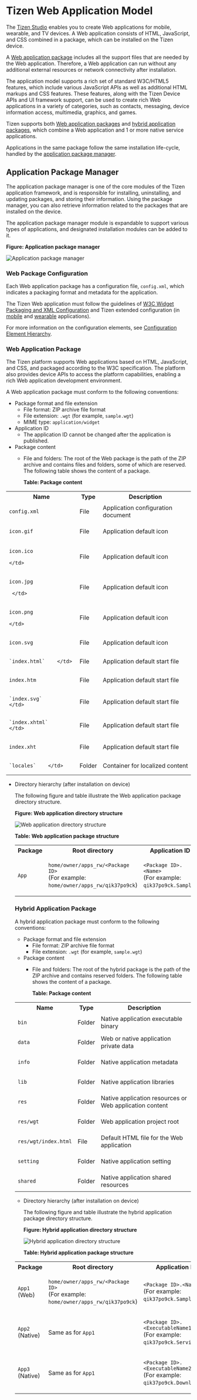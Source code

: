 

Tizen Web Application Model
===========================

The [Tizen Studio](../../../tizen-studio/cover-page.md)
enables you to create Web applications for mobile, wearable, and TV
devices. A Web application consists of HTML, JavaScript, and CSS
combined in a package, which can be installed on the Tizen device.

A [Web application package](../process/app-dev-process-w.md#package)
includes all the support files that are needed by the Web application.
Therefore, a Web application can run without any additional external
resources or network connectivity after installation.

The application model supports a rich set of standard W3C/HTML5
features, which include various JavaScript APIs as well as additional
HTML markups and CSS features. These features, along with the Tizen
Device APIs and UI framework support, can be used to create rich Web
applications in a variety of categories, such as contacts, messaging,
device information access, multimedia, graphics, and games.

Tizen supports both [Web application packages](#wap) and [hybrid
application packages](#hap), which combine a Web application and 1 or
more native service applications.

Applications in the same package follow the same installation
life-cycle, handled by the [application package manager](#package).

Application Package Manager <a name="package"></a>
---------------------------

The application package manager is one of the core modules of the Tizen
application framework, and is responsible for installing, uninstalling,
and updating packages, and storing their information. Using the package
manager, you can also retrieve information related to the packages that
are installed on the device.

The application package manager module is expandable to support various
types of applications, and designated installation modules can be added
to it.

**Figure: Application package manager**

![Application package
manager](./media/application-package-manager.png)

### Web Package Configuration <a name="config"></a>

Each Web application package has a configuration file, `config.xml`,
which indicates a packaging format and metadata for the application.

The Tizen Web application must follow the guidelines of [W3C Widget
Packaging and XML
Configuration](https://www.w3.org/TR/2011/REC-widgets-20110927/) and
Tizen extended configuration (in
[mobile](../../../tizen-studio/web-tools/config-editor-w.md#mw_extend)
and
[wearable](../../../tizen-studio/web-tools/config-editor-w.md#ww_extend)
applications).

For more information on the configuration elements, see [Configuration
Element
Hierarchy](../../../tizen-studio/web-tools/config-editor-w.md#hierarchy).

### Web Application Package <a name="wap"></a>

The Tizen platform supports Web applications based on HTML, JavaScript,
and CSS, and packaged according to the W3C specification. The platform
also provides device APIs to access the platform capabilities, enabling
a rich Web application development environment.

A Web application package must conform to the following conventions:

-   Package format and file extension
    -   File format: ZIP archive file format
    -   File extension: `.wgt` (for example, `sample.wgt`)
    -   MIME type: `application/widget`
-   Application ID
    -   The application ID cannot be changed after the application
        is published.
-   Package content
    -   File and folders: The root of the Web package is the path of the
        ZIP archive and contains files and folders, some of which
        are reserved. The following table shows the content of
        a package.

        **Table: Package content**
<table>
<tr>
  <th> Name </th>
  <th> Type </th>
  <th> Description </th>
</tr>
<tr>
  <td>

  `config.xml`

  </td>
  <td> File </td>
  <td> Application configuration document </td>
</tr>
<tr>
  <td>       

  `icon.gif`   

  </td>
  <td> File  </td>
  <td> Application default icon </td>
</tr>
<tr>
  <td>  

  `icon.ico`   

    </td>
  <td> File  </td>
  <td> Application default icon </td>
</tr>
<tr>
  <td>     

   `icon.jpg`    

     </td>
  <td> File  </td>
  <td> Application default icon </td>
</tr>
<tr>
  <td>        

   `icon.png`    

    </td>
  <td> File  </td>
  <td> Application default icon </td>
</tr>
<tr>
  <td>      

   `icon.svg`     </td>
  <td> File  </td>
  <td> Application default icon </td>
</tr>
<tr>
  <td>      

    `index.html`    </td>
  <td> File  </td>
  <td>  Application default start file </td>
</tr>
<tr>
  <td>    

   `index.htm`     </td>
  <td> File  </td>
  <td>  Application default start file </td>
</tr>
<tr>
  <td>      

    `index.svg`      </td>
  <td> File  </td>
  <td>  Application default start file </td>
</tr>
<tr>
  <td>           

    `index.xhtml`      </td>
  <td> File  </td>
  <td>  Application default start file </td>
</tr>
<tr>
  <td>      

   `index.xht`     </td>
  <td> File  </td>
  <td>  Application default start file </td>
</tr>
<tr>
  <td>      

    `locales`    </td>
  <td>  Folder   </td>
  <td>  Container for localized content </td>
</tr>
</table>        



-   Directory hierarchy (after installation on device)

    The following figure and table illustrate the Web application
    package directory structure.

    **Figure: Web application directory structure**

    ![Web application directory
    structure](./media/web-app-directory-structure.png)

    **Table: Web application package structure**

    <table>
<tr>
  <th> Package </th>
  <th> Root directory </th>
  <th> Application ID </th>
  <th> Core XML file </th>
</tr>
<tr>
  <td>

  `App`</td>
  <td>

  `home/owner/apps_rw/<Package ID>` <br>
  (For example: <br>
    `home/owner/apps_rw/qik37po9ck`) </td>
  <td>

  `<Package ID>.<Name>` <br>
  (For example: <br>
    `qik37po9ck.Sample`) </td>
  <td>

  `opt/share/packages/<Package ID>.xml` <br>
  (For example: <br>
    `opt/share/packages/qik37po9ck.xml`)
  </td>
</tr>
    </table>



### Hybrid Application Package <a name="hap"></a>

A hybrid application package must conform to the following conventions:

-   Package format and file extension
    -   File format: ZIP archive file format
    -   File extension: `.wgt` (for example, `sample.wgt`)
-   Package content
    -   File and folders: The root of the hybrid package is the path of
        the ZIP archive and contains reserved folders. The following
        table shows the content of a package.

        **Table: Package content**

<table>
<tr>
  <th>Name</th>
  <th>Type</th>
  <th>Description</th>
</tr>
<tr>
  <td>

  `bin`</td>
  <td>Folder</td>
  <td>Native application executable binary</td>
</tr>
<tr>
  <td>

  `data`</td>
  <td>Folder</td>
  <td>Web or native application private data</td>
</tr>
<tr>
  <td>

  `info`</td>
  <td>Folder</td>
  <td>Native application metadata</td>
</tr>
<tr>
  <td>

  `lib`</td>
  <td>Folder</td>
  <td>Native application libraries</td>
</tr>
<tr>
  <td>  

  `res`</td>
  <td> Folder </td>
  <td> Native application resources or Web application content</td>
</tr>
<tr>
  <td>  

  `res/wgt`</td>
  <td>Folder</td>
  <td> Web application project root</td>
</tr>
<tr>
  <td>   

  `res/wgt/index.html`</td>
  <td> File </td>
  <td>  Default HTML file for the Web application</td>
</tr>
<tr>
  <td>   

   `setting`   </td>
  <td>     Folder </td>
  <td>  Native application setting</td>
</tr>
<tr>
  <td>   

   `shared`  </td>
  <td>   Folder  </td>
  <td> Native application shared resources</td>
</tr>

</table>



-   Directory hierarchy (after installation on device)

    The following figure and table illustrate the hybrid application
    package directory structure.

    **Figure: Hybrid application directory structure**

    ![Hybrid application directory
    structure](./media/hybrid-app-package-manager.png)

    **Table: Hybrid application package structure**

<table>
<tr>
  <th>Package  </th>
  <th>Root directory  </th>
  <th>Application ID  </th>
  <th> Core XML file     </th>
</tr>
<tr>
  <td>

  `App1`<br>(Web) </td>
  <td>

  `home/owner/apps_rw/<Package ID>` <br>
  (For example:  <br>
    `home/owner/apps_rw/qik37po9ck`)   </td>
  <td>

  `<Package ID>.<Name>`     <br>
   (For example:  <br>
     `qik37po9ck.Sample`)    </td>
  <td>

  `opt/share/packages/<Package ID>.xml`        <br>
  (For example: <br>
    `opt/share/packages/qik37po9ck.xml`)  </td>
</tr>
<tr>
  <td>

  `App2` <br> (Native)  </td>
  <td>

   Same as for `App1`</td>
  <td>

   `<Package ID>.<ExecutableName1>`<br>
   (For example:<br>
     `qik37po9ck.Service`)  </td>
  <td>

   Same as for `App1`</td>
</tr>
<tr>
  <td>

  `App3` <br> (Native)   </td>
  <td>

  Same as for `App1` </td>
  <td>

  `<Package ID>.<ExecutableName2>` <br>
  (For example: <br>
     `qik37po9ck.Downloader`)     </td>
  <td>

  Same as for `App1`</td>
</tr>
</table>
